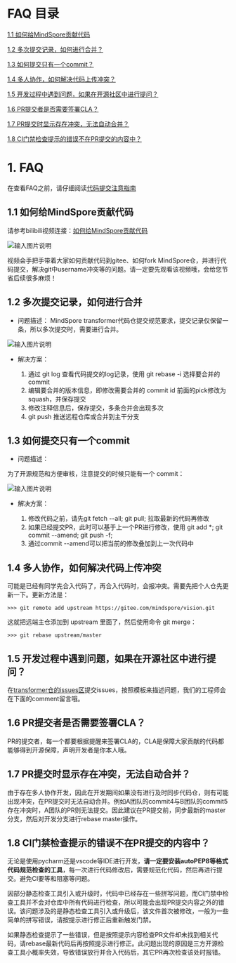 # FAQ 目录

[1.1 如何给MindSpore贡献代码](#11-如何给MindSpore贡献代码)

[1.2 多次提交记录，如何进行合并？](#12-多次提交记录如何进行合并)

[1.3 如何提交只有一个commit？](#13-如何提交只有一个commit)

[1.4 多人协作，如何解决代码上传冲突？](#14-多人协作如何解决代码上传冲突)

[1.5 开发过程中遇到问题，如果在开源社区中进行提问？](#15-开发过程中遇到问题如果在开源社区中进行提问)

[1.6 PR提交者是否需要签署CLA？](#16-pr提交者是否需要签署cla)

[1.7 PR提交时显示存在冲突，无法自动合并？](#17-pr提交时显示存在冲突无法自动合并)

[1.8 CI门禁检查提示的错误不在PR提交的内容中？](#18-ci门禁检查提示的错误不在pr提交的内容中)


# 1. FAQ 

在查看FAQ之前，请仔细阅读[代码提交注意指南](https://gitee.com/mindspore/vision/wikis/%E4%BB%A3%E7%A0%81%E6%8F%90%E4%BA%A4%E6%B3%A8%E6%84%8F%E6%8C%87%E5%8D%97)

## 1.1 如何给MindSpore贡献代码

请参考bilibili视频连接：[如何给MindSpore贡献代码](https://www.bilibili.com/video/BV1kg411F7Pc/)

![输入图片说明](https://images.gitee.com/uploads/images/2022/0414/171942_e6202765_7386274.png "屏幕截图.png")

视频会手把手带着大家如何贡献代码到gitee、如何fork MindSpore仓，并进行代码提交，解决git中username冲突等的问题。请一定要先观看该视频哦，会给您节省后续很多麻烦！



## 1.2 多次提交记录，如何进行合并

- 问题描述：
MindSpore transformer代码仓提交规范要求，提交记录仅保留一条，所以多次提交时，需要进行合并。

![输入图片说明](https://images.gitee.com/uploads/images/2022/0414/171522_cbcd9488_7386274.png "屏幕截图.png")

- 解决方案：

    1. 通过 git log 查看代码提交的log记录，使用 git rebase -i 选择要合并的 commit
    2. 编辑要合并的版本信息，即修改需要合并的 commit id 前面的pick修改为 squash，并保存提交
    3. 修改注释信息后，保存提交，多条合并会出现多次
    4. git push 推送远程仓库或合并到主干分支


## 1.3 如何提交只有一个commit

- 问题描述：

为了开源规范和方便审核，注意提交的时候只能有一个 commit：

![输入图片说明](https://images.gitee.com/uploads/images/2022/0414/170606_2dcf4944_7386274.png "屏幕截图.png")

- 解决方案：

    1. 修改代码之前，请先git fetch --all; git pull; 拉取最新的代码再修改
    2. 如果已经提交PR，此时可以基于上一个PR进行修改，使用 git add *; git commit --amend; git push -f;
    3. 通过commit --amend可以把当前的修改叠加到上一次代码中


## 1.4 多人协作，如何解决代码上传冲突

可能是已经有同学先合入代码了，再合入代码时，会报冲突。需要先把个人仓先更新一下。更新方法是：

`>>> git remote add upstream https://gitee.com/mindspore/vision.git`

这就把远端主仓添加到 upstream 里面了，然后使用命令 git merge：

`>>> git rebase upstream/master`


## 1.5 开发过程中遇到问题，如果在开源社区中进行提问？

在[transformer仓的issues区](https://gitee.com/mindspore/transformer/issues)提交issues，按照模板来描述问题，我们的工程师会在下面的comment留言哦。


## 1.6 PR提交者是否需要签署CLA？

PR的提交者，每一个都要根据提醒来签署CLA的，CLA是保障大家贡献的代码都能够得到开源保障，声明开发者是你本人哦。


## 1.7 PR提交时显示存在冲突，无法自动合并？

由于存在多人协作开发，因此在开发期间如果没有进行及时同步代码仓，则有可能出现冲突，在PR提交时无法自动合并。例如A团队的commit4与B团队的commit5存在冲突时，A团队的PR则无法提交。因此建议在PR提交前，同步最新的master分支，然后对开发分支进行rebase master操作。


## 1.8 CI门禁检查提示的错误不在PR提交的内容中？

无论是使用pycharm还是vscode等IDE进行开发，**请一定要安装autoPEP8等格式代码规范检查的工具**，每一次进行代码修改后，需要规范化代码，然后再进行提交。避免CI要等和阻塞等问题。

因部分静态检查工具引入或升级时，代码中已经存在一些拼写问题，而CI门禁中检查工具并不会对仓库中所有代码进行检查，所以可能会出现PR提交内容之外的错误。该问题涉及的是静态检查工具引入或升级后，该文件首次被修改，一般为一些简单的拼写错误，请按提示进行修正后重新触发门禁。

如果静态检查提示了一些错误，但是按照提示内容检查PR文件却未找到相关代码，请rebase最新代码后再按照提示进行修正。此问题出现的原因是三方开源检查工具小概率失效，导致错误放行并合入代码后，其它PR再次检查该处时报错。